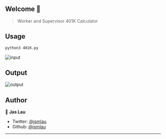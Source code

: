 ## Welcome 👋
> Worker and Supervisor 401K Calculator

## Usage

```sh
python3 401K.py
```
![input](https://user-images.githubusercontent.com/37385743/88630835-12ddf880-d066-11ea-9492-6a899f22e7e9.png)

## Output
![output](https://user-images.githubusercontent.com/37385743/88630864-1ec9ba80-d066-11ea-8640-0274efd0fcd3.png)

## Author

👤 **Jas Lau**

* Twitter: [@jsmlau](https://twitter.com/jsmlau)
* Github: [@jsmlau](https://github.com/jsmlau)

***
